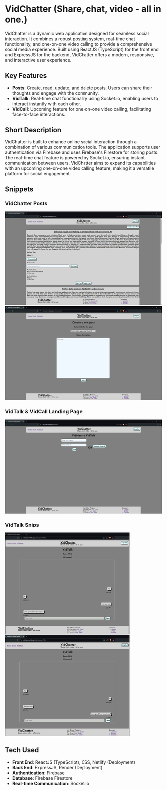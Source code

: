 # VidChatter (Share, chat, video - all in one.)

VidChatter is a dynamic web application designed for seamless social interaction. It combines a robust posting system, real-time chat functionality, and one-on-one video calling to provide a comprehensive social media experience. Built using ReactJS (TypeScript) for the front end and ExpressJS for the backend, VidChatter offers a modern, responsive, and interactive user experience.

## Key Features
- **Posts**: Create, read, update, and delete posts. Users can share their thoughts and engage with the community.
- **VidTalk**: Real-time chat functionality using Socket.io, enabling users to interact instantly with each other.
- **VidCall**: Upcoming feature for one-on-one video calling, facilitating face-to-face interactions.

## Short Description
VidChatter is built to enhance online social interaction through a combination of various communication tools. The application supports user authentication via Firebase and uses Firebase's Firestore for storing posts. The real-time chat feature is powered by Socket.io, ensuring instant communication between users. VidChatter aims to expand its capabilities with an upcoming one-on-one video calling feature, making it a versatile platform for social engagement.

## Snippets

<h3>VidChatter Posts</h3>
<img src="./media/vidchatter_1.png" alt="VidChatter Posts" width="600" />
<img src="./media/vidchatter_3.png" alt="VidChatter Posts" width="600" />

<h3>VidTalk & VidCall Landing Page</h3>
<img src="./media/vidchatter_2.png" alt="VidChatter Posts" width="600" />
<div>
    <h3>VidTalk Snips</h3>
    <img src="./media/vidchatter_3_1.png" alt="VidTalk Chat" width="400" />
    <img src="./media/vidchatter_3_2.png" alt="VidTalk Chat" width="400" />
</div>

## Tech Used
- **Front End**: ReactJS (TypeScript), CSS, Netlify (Deployment)
- **Back End**: ExpressJS, Render (Deployment)
- **Authentication**: Firebase
- **Database**: Firebase Firestore
- **Real-time Communication**: Socket.io